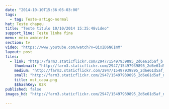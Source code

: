 ```yaml
---
date: "2014-10-10T15:36:05-03:00"
tags:
  - tag: Teste-artigo-normal
hat: Teste chapeu
title: "Teste titulo 10/10/2014 15:35:48video"
support_line: Teste linha fina
menu: meio ambiente
section: tv
video: "https://www.youtube.com/watch?v=QixID6N6ImM"
layout: post
files:
  - link: "http://farm3.staticflickr.com/2947/15497939895_2d6e61d5af_b.jpg"
    thumbnail: "http://farm3.staticflickr.com/2947/15497939895_2d6e61d5af_t.jpg"
    medium: "http://farm3.staticflickr.com/2947/15497939895_2d6e61d5af_z.jpg"
    small: "http://farm3.staticflickr.com/2947/15497939895_2d6e61d5af_n.jpg"
    title: mst_capa.png
    $$hashKey: 02R
published: false
images_hd: "http://farm3.staticflickr.com/2947/15497939895_2d6e61d5af_n.jpg"

---
```

